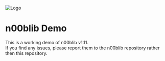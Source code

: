 ![Logo](https://github.com/maiorexminor/n00blib_tutorials/blob/master/docs/_media/logo.svg)
# n00blib Demo
This is a working demo of n00blib v1.11.  
If you find any issues, please report them to the n00blib repository rather then this repository.
